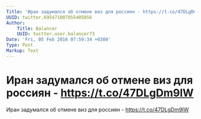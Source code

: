 ```yaml
---
Title: 'Иран задумался об отмене виз для россиян - https://t.co/47DLgDm9lW'
UUID: twitter.695471807055405056
Author:
    Title: Balancer
    UUID: twitter.user.balancer73
Date: 'Fri, 05 Feb 2016 07:59:34 +0300'
Type: Post
Markup: Text
---
```


# Иран задумался об отмене виз для россиян - https://t.co/47DLgDm9lW

Иран задумался об отмене виз для россиян -
https://t.co/47DLgDm9lW